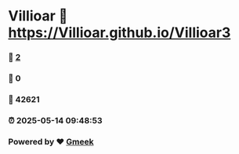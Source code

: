 # Villioar :link: https://Villioar.github.io/Villioar3 
### :page_facing_up: [2](https://Villioar.github.io/Villioar3/tag.html) 
### :speech_balloon: 0 
### :hibiscus: 42621 
### :alarm_clock: 2025-05-14 09:48:53 
### Powered by :heart: [Gmeek](https://github.com/Meekdai/Gmeek)
